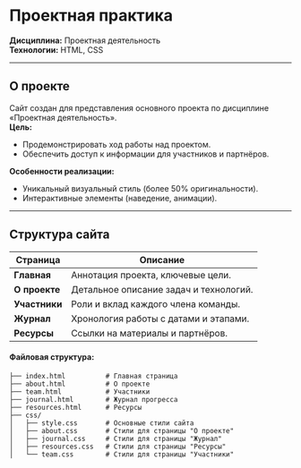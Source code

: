 # Проектная практика 

**Дисциплина:** Проектная деятельность  
**Технологии:** HTML, CSS   

---

## О проекте  
Сайт создан для представления основного проекта по дисциплине «Проектная деятельность».  
**Цель:**  
- Продемонстрировать ход работы над проектом.  
- Обеспечить доступ к информации для участников и партнёров.  

**Особенности реализации:**   
- Уникальный визуальный стиль (более 50% оригинальности).  
- Интерактивные элементы (наведение, анимации).  

---

## Структура сайта  

| Страница          | Описание                          |  
|-------------------|-----------------------------------|  
| **Главная**       | Аннотация проекта, ключевые цели. |  
| **О проекте**     | Детальное описание задач и технологий. |  
| **Участники**     | Роли и вклад каждого члена команды. |  
| **Журнал**        | Хронология работы с датами и этапами. |  
| **Ресурсы**       | Ссылки на материалы и партнёров. |  

#### Файловая структура:  
```plaintext  
├── index.html          # Главная страница  
├── about.html          # О проекте  
├── team.html           # Участники  
├── journal.html        # Журнал прогресса  
├── resources.html      # Ресурсы  
├── css/  
│   ├── style.css       # Основные стили сайта  
│   ├── about.css       # Стили для страницы "О проекте"  
│   ├── journal.css     # Стили для страницы "Журнал"  
│   ├── resources.css   # Стили для страницы "Ресурсы"  
│   └── team.css        # Стили для страницы "Участники"  
    